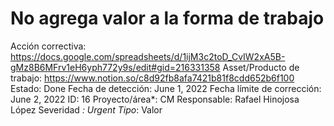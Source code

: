 # No agrega valor a la forma de trabajo

Acción correctiva: https://docs.google.com/spreadsheets/d/1ijM3c2toD_CvIW2xA5B-gMz8B6MFrv1eH6yph772y9s/edit#gid=216331358
Asset/Producto de trabajo: https://www.notion.so/c8d92fb8afa7421b81f8cdd652b6f100 
Estado: Done
Fecha de detección: June 1, 2022
Fecha límite de corrección: June 2, 2022
ID: 16
Proyecto/área*: CM
Responsable: Rafael Hinojosa López
Severidad *: Urgent
Tipo*: Valor